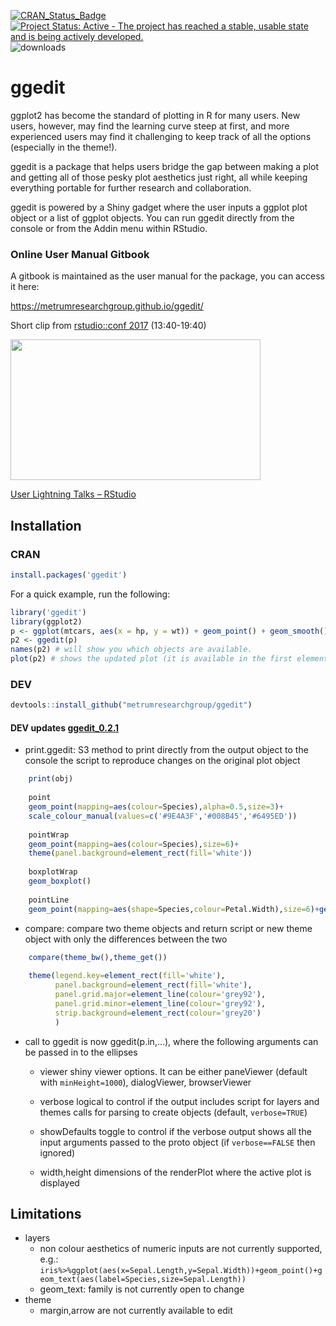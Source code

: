 [![CRAN\_Status\_Badge](https://www.r-pkg.org/badges/version/ggedit)](https://cran.r-project.org/package=ggedit)
[![Project Status: Active - The project has reached a stable, usable state and is being actively developed.](http://www.repostatus.org/badges/0.1.0/active.svg)](http://www.repostatus.org/#active) 
![downloads](http://cranlogs.r-pkg.org/badges/grand-total/ggedit)

# ggedit

ggplot2 has become the standard of plotting in R for many users. New users, however, may find the learning curve steep at first, and more experienced users may find it challenging to keep track of all the options (especially in the theme!). 

ggedit is a package that helps users bridge the gap between making a plot and getting all of those pesky plot aesthetics just right, all while keeping everything portable for further research and collaboration.

ggedit is powered by a Shiny gadget where the user inputs a ggplot plot object or a list of ggplot objects. You can run ggedit directly from the console or from the Addin menu within RStudio.

### Online User Manual Gitbook

A gitbook is maintained as the user manual for the package, you can access it here:

https://metrumresearchgroup.github.io/ggedit/


Short clip from [rstudio::conf 2017](https://www.rstudio.com/conference/) (13:40-19:40)

<p><a href="https://www.rstudio.com/resources/videos/user-lightning-talks/?wvideo=64h36ke5ph"><img src="https://embedwistia-a.akamaihd.net/deliveries/14bd323d229d35c90ca8af815b0f49dde8f73ad2.jpg?image_play_button_size=2x&amp;image_crop_resized=960x540&amp;image_play_button=1&amp;image_play_button_color=71aadbe0" width="400" height="225" style="width: 400px; height: 225px;"></a></p><p><a href="https://www.rstudio.com/resources/videos/user-lightning-talks/?wvideo=64h36ke5ph">User Lightning Talks – RStudio</a></p>


## Installation

### CRAN
```r
install.packages('ggedit')
```

For a quick example, run the following:

```r
library('ggedit')
library(ggplot2)
p <- ggplot(mtcars, aes(x = hp, y = wt)) + geom_point() + geom_smooth()
p2 <- ggedit(p)
names(p2) # will show you which objects are available.
plot(p2) # shows the updated plot (it is available in the first element of p2)
```
### DEV
```r
devtools::install_github("metrumresearchgroup/ggedit")
```

#### DEV updates [ggedit_0.2.1](https://github.com/metrumresearchgroup/ggedit/blob/master/Miscellaneous/ggedit_0.2.1.tar.gz)

  - print.ggedit: S3 method to print directly from the output object to the console the script to reproduce  changes on the original plot object
  
```r
    print(obj)
    
    point
    geom_point(mapping=aes(colour=Species),alpha=0.5,size=3)+
    scale_colour_manual(values=c('#9E4A3F','#008B45','#6495ED'))
    
    pointWrap
    geom_point(mapping=aes(colour=Species),size=6)+
    theme(panel.background=element_rect(fill='white'))
    
    boxplotWrap
    geom_boxplot()
    
    pointLine
    geom_point(mapping=aes(shape=Species,colour=Petal.Width),size=6)+geom_line(linetype=2)
```

  - compare: compare two theme objects and return script or new theme object with only the differences between the two
  
```r
    compare(theme_bw(),theme_get())
    
    theme(legend.key=element_rect(fill='white'),
          panel.background=element_rect(fill='white'),
          panel.grid.major=element_line(colour='grey92'),
          panel.grid.minor=element_line(colour='grey92'),
          strip.background=element_rect(colour='grey20')
          )
```
  
  - call to ggedit is now ggedit(p.in,...), where the following arguments can be passed in to the  ellipses
    - viewer shiny viewer options. It can be either paneViewer (default with `minHeight=1000`), dialogViewer, browserViewer

    - verbose logical to control if the output includes script for layers and themes calls for parsing to create objects (default, `verbose=TRUE`)

    - showDefaults toggle to control if the verbose output shows all the input arguments passed to the proto object (if `verbose==FALSE` then ignored)

    - width,height dimensions of the renderPlot where the active plot is displayed
    

## Limitations
  - layers
    - non colour aesthetics of numeric inputs are not currently supported, e.g.:
      `iris%>%ggplot(aes(x=Sepal.Length,y=Sepal.Width))+geom_point()+geom_text(aes(label=Species,size=Sepal.Length))`
    - geom_text: family is not currently open to change
  - theme
    - margin,arrow are not currently available to edit